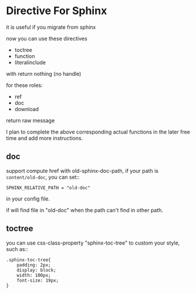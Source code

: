 Directive For Sphinx
====================================

it is useful if you migrate from sphinx

now you can use these directives

- toctree
- function
- literalinclude

with return nothing (no handle)

for these roles:

- ref
- doc
- download

return raw message

I plan to complete the above corresponding actual functions in the later free time and add more instructions.

doc
------------------

support compute href with old-sphinx-doc-path, 
if your path is ``content/old-doc``, you can set::

    SPHINX_RELATIVE_PATH = "old-doc"

in your config file.

if will find file in "old-doc" when the path can't find in other path.

toctree
------------------

you can use css-class-property "sphinx-toc-tree" to custom your style,
such as::

    .sphinx-toc-tree{
        padding: 2px;
        display: block;
        width: 100px;
        font-size: 19px;
    }







